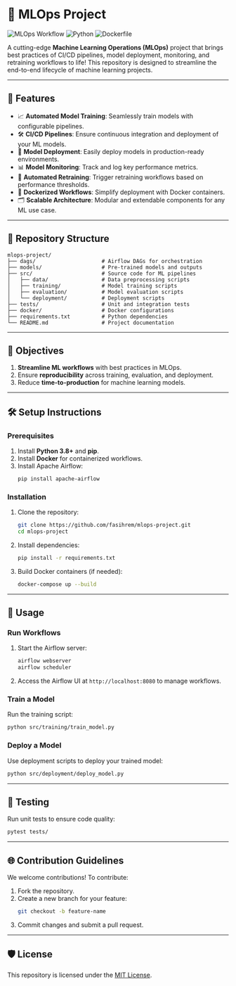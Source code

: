 # 🚀 MLOps Project

![MLOps Workflow](https://img.shields.io/badge/MLOps-Workflow-blue) ![Python](https://img.shields.io/badge/Python-97.3%25-brightgreen) ![Dockerfile](https://img.shields.io/badge/Dockerfile-2.7%25-blueviolet)

A cutting-edge **Machine Learning Operations (MLOps)** project that brings best practices of CI/CD pipelines, model deployment, monitoring, and retraining workflows to life! This repository is designed to streamline the end-to-end lifecycle of machine learning projects.

---

## 🌟 Features

- 📈 **Automated Model Training**: Seamlessly train models with configurable pipelines.
- 🛠️ **CI/CD Pipelines**: Ensure continuous integration and deployment of your ML models.
- 🚀 **Model Deployment**: Easily deploy models in production-ready environments.
- 📊 **Model Monitoring**: Track and log key performance metrics.
- 🔄 **Automated Retraining**: Trigger retraining workflows based on performance thresholds.
- 🐳 **Dockerized Workflows**: Simplify deployment with Docker containers.
- 🗂️ **Scalable Architecture**: Modular and extendable components for any ML use case.

---

## 📂 Repository Structure

```
mlops-project/
├── dags/                     # Airflow DAGs for orchestration
├── models/                   # Pre-trained models and outputs
├── src/                      # Source code for ML pipelines
│   ├── data/                 # Data preprocessing scripts
│   ├── training/             # Model training scripts
│   ├── evaluation/           # Model evaluation scripts
│   └── deployment/           # Deployment scripts
├── tests/                    # Unit and integration tests
├── docker/                   # Docker configurations
├── requirements.txt          # Python dependencies
└── README.md                 # Project documentation
```

---

## 🎯 Objectives

1. **Streamline ML workflows** with best practices in MLOps.
2. Ensure **reproducibility** across training, evaluation, and deployment.
3. Reduce **time-to-production** for machine learning models.

---

## 🛠️ Setup Instructions

### Prerequisites

1. Install **Python 3.8+** and **pip**.
2. Install **Docker** for containerized workflows.
3. Install Apache Airflow:
   ```bash
   pip install apache-airflow
   ```

### Installation

1. Clone the repository:
   ```bash
   git clone https://github.com/fasihrem/mlops-project.git
   cd mlops-project
   ```

2. Install dependencies:
   ```bash
   pip install -r requirements.txt
   ```

3. Build Docker containers (if needed):
   ```bash
   docker-compose up --build
   ```

---

## 🚀 Usage

### Run Workflows
1. Start the Airflow server:
   ```bash
   airflow webserver
   airflow scheduler
   ```
2. Access the Airflow UI at `http://localhost:8080` to manage workflows.

### Train a Model
Run the training script:
```bash
python src/training/train_model.py
```

### Deploy a Model
Use deployment scripts to deploy your trained model:
```bash
python src/deployment/deploy_model.py
```

---

## 🧪 Testing

Run unit tests to ensure code quality:
```bash
pytest tests/
```

---

## 🌐 Contribution Guidelines

We welcome contributions! To contribute:

1. Fork the repository.
2. Create a new branch for your feature:
   ```bash
   git checkout -b feature-name
   ```
3. Commit changes and submit a pull request.

---

## 🛡️ License

This repository is licensed under the [MIT License](LICENSE).
